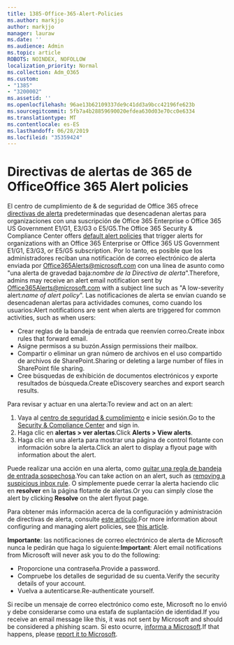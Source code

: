 ```yaml
---
title: 1385-Office-365-Alert-Policies
ms.author: markjjo
author: markjjo
manager: lauraw
ms.date: ''
ms.audience: Admin
ms.topic: article
ROBOTS: NOINDEX, NOFOLLOW
localization_priority: Normal
ms.collection: Adm_O365
ms.custom:
- "1385"
- "3200002"
ms.assetid: ''
ms.openlocfilehash: 96ae13b62109337de9c41dd3a9bcc42196fe623b
ms.sourcegitcommit: 5fb7a4b28859690020efdea630d03e70cc0e6334
ms.translationtype: MT
ms.contentlocale: es-ES
ms.lasthandoff: 06/28/2019
ms.locfileid: "35359424"
---
```

# <a name="office-365-alert-policies"></a><span data-ttu-id="83e9c-102">Directivas de alertas de 365 de Office</span><span class="sxs-lookup"><span data-stu-id="83e9c-102">Office 365 Alert policies</span></span>

<span data-ttu-id="83e9c-103">El centro de cumplimiento de & de seguridad de Office 365 ofrece [directivas de alerta](https://docs.microsoft.com/office365/securitycompliance/alert-policies#default-alert-policies) predeterminadas que desencadenan alertas para organizaciones con una suscripción de Office 365 Enterprise o Office 365 US Government E1/G1, E3/G3 o E5/G5.</span><span class="sxs-lookup"><span data-stu-id="83e9c-103">The Office 365 Security & Compliance Center offers [default alert policies](https://docs.microsoft.com/office365/securitycompliance/alert-policies#default-alert-policies) that trigger alerts for organizations with an Office 365 Enterprise or Office 365 US Government E1/G1, E3/G3, or E5/G5 subscription.</span></span> <span data-ttu-id="83e9c-104">Por lo tanto, es posible que los administradores reciban una notificación de correo electrónico de alerta enviada por Office365Alerts@microsoft.com con una línea de asunto como "una alerta de gravedad baja:*nombre de la Directiva de alerta*".</span><span class="sxs-lookup"><span data-stu-id="83e9c-104">Therefore, admins may receive an alert email notification sent by Office365Alerts@microsoft.com with a subject line such as "A low-severity alert:*name of alert policy*".</span></span> <span data-ttu-id="83e9c-105">Las notificaciones de alerta se envían cuando se desencadenan alertas para actividades comunes, como cuando los usuarios:</span><span class="sxs-lookup"><span data-stu-id="83e9c-105">Alert notifications are sent when alerts are triggered for common activities, such as when users:</span></span>

- <span data-ttu-id="83e9c-106">Crear reglas de la bandeja de entrada que reenvíen correo.</span><span class="sxs-lookup"><span data-stu-id="83e9c-106">Create inbox rules that forward email.</span></span>
- <span data-ttu-id="83e9c-107">Asigne permisos a su buzón.</span><span class="sxs-lookup"><span data-stu-id="83e9c-107">Assign permissions their mailbox.</span></span>
- <span data-ttu-id="83e9c-108">Compartir o eliminar un gran número de archivos en el uso compartido de archivos de SharePoint.</span><span class="sxs-lookup"><span data-stu-id="83e9c-108">Sharing or deleting a large number of files in SharePoint file sharing.</span></span>
- <span data-ttu-id="83e9c-109">Cree búsquedas de exhibición de documentos electrónicos y exporte resultados de búsqueda.</span><span class="sxs-lookup"><span data-stu-id="83e9c-109">Create eDiscovery searches and export search results.</span></span>

<span data-ttu-id="83e9c-110">Para revisar y actuar en una alerta:</span><span class="sxs-lookup"><span data-stu-id="83e9c-110">To review and act on an alert:</span></span>

1. <span data-ttu-id="83e9c-111">Vaya al [centro de seguridad & cumplimiento](https://protection.office.com) e inicie sesión.</span><span class="sxs-lookup"><span data-stu-id="83e9c-111">Go to the [Security & Compliance Center](https://protection.office.com) and sign in.</span></span>
2. <span data-ttu-id="83e9c-112">Haga clic en **alertas > ver alertas**.</span><span class="sxs-lookup"><span data-stu-id="83e9c-112">Click **Alerts > View alerts**.</span></span>
3. <span data-ttu-id="83e9c-113">Haga clic en una alerta para mostrar una página de control flotante con información sobre la alerta.</span><span class="sxs-lookup"><span data-stu-id="83e9c-113">Click an alert to display a flyout page with information about the alert.</span></span>

<span data-ttu-id="83e9c-114">Puede realizar una acción en una alerta, como [quitar una regla de bandeja de entrada sospechosa](https://docs.microsoft.com/office365/securitycompliance/responding-to-a-compromised-email-account).</span><span class="sxs-lookup"><span data-stu-id="83e9c-114">You can take action on an alert, such as [removing a suspicious inbox rule](https://docs.microsoft.com/office365/securitycompliance/responding-to-a-compromised-email-account).</span></span> <span data-ttu-id="83e9c-115">O simplemente puede cerrar la alerta haciendo clic en **resolver** en la página flotante de alertas.</span><span class="sxs-lookup"><span data-stu-id="83e9c-115">Or you can simply close the alert by clicking **Resolve** on the alert flyout page.</span></span>

<span data-ttu-id="83e9c-116">Para obtener más información acerca de la configuración y administración de directivas de alerta, consulte [este artículo](https://docs.microsoft.com/office365/securitycompliance/alert-policies).</span><span class="sxs-lookup"><span data-stu-id="83e9c-116">For more information about configuring and managing alert policies, see  [this article](https://docs.microsoft.com/office365/securitycompliance/alert-policies).</span></span>

<span data-ttu-id="83e9c-117">**Importante**: las notificaciones de correo electrónico de alerta de Microsoft nunca le pedirán que haga lo siguiente:</span><span class="sxs-lookup"><span data-stu-id="83e9c-117">**Important**: Alert email notifications from Microsoft will never ask you to do the following:</span></span>

- <span data-ttu-id="83e9c-118">Proporcione una contraseña.</span><span class="sxs-lookup"><span data-stu-id="83e9c-118">Provide a password.</span></span>
- <span data-ttu-id="83e9c-119">Compruebe los detalles de seguridad de su cuenta.</span><span class="sxs-lookup"><span data-stu-id="83e9c-119">Verify the security details of your account.</span></span>
- <span data-ttu-id="83e9c-120">Vuelva a autenticarse.</span><span class="sxs-lookup"><span data-stu-id="83e9c-120">Re-authenticate yourself.</span></span>

<span data-ttu-id="83e9c-121">Si recibe un mensaje de correo electrónico como este, Microsoft no lo envió y debe considerarse como una estafa de suplantación de identidad.</span><span class="sxs-lookup"><span data-stu-id="83e9c-121">If you receive an email message like this, it was not sent by Microsoft and should be considered a phishing scam.</span></span> <span data-ttu-id="83e9c-122">Si esto ocurre, [informa a Microsoft](https://docs.microsoft.com/office365/SecurityCompliance/report-junk-email-and-phishing-scams-in-outlook-on-the-web-eop).</span><span class="sxs-lookup"><span data-stu-id="83e9c-122">If that happens, please [report it to Microsoft](https://docs.microsoft.com/office365/SecurityCompliance/report-junk-email-and-phishing-scams-in-outlook-on-the-web-eop).</span></span>